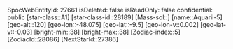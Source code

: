 ﻿---
location: [-9.5,-48.075,120]
type: Station
tags:
- astro/Star

---
SpocWebEntityId: 27661
isDeleted: false
isReadOnly: false
confidential: public
[star-class::A1]
[star-class-id::28189]
[Mass-sol::]
[name::Aquarii-5]
[geo-alt::120]
[geo-lon::-48.075]
[geo-lat::-9.5]
[geo-lon-v::0.002]
[geo-lat-v::-0.03]
[bright-min::38]
[bright-max::38]
[Zodiac-index::5]
[ZodiacId::28086]
[NextStarId::27386]

